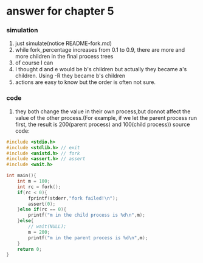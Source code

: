 # answer for chapter 5

### simulation
1. just simulate(notice README-fork.md)
2. while fork_percentage increases from 0.1 to 0.9, there are more and more children in the final process trees
3. of course I can
4. I thought d and e would be b's children but actually they became a's children. Using -R they became b's children
5. actions are easy to know but the order is often not sure.


### code


1. they both change the value in their own process,but donnot affect the value of the other process.(For example, if we let the parent process run first, the result is 200(parent process) and 100(child process))
source code:  
```c
#include <stdio.h>
#include <stdlib.h> // exit
#include <unistd.h> // fork
#include <assert.h> // assert
#include <wait.h>

int main(){
    int m = 100;
    int rc = fork();
    if(rc < 0){
        fprintf(stderr,"fork failed!\n");
        assert(0);
    }else if(rc == 0){
        printf("m in the child process is %d\n",m);
    }else{
        // wait(NULL);
        m = 200;
        printf("m in the parent process is %d\n",m);
    }
    return 0;
}
```